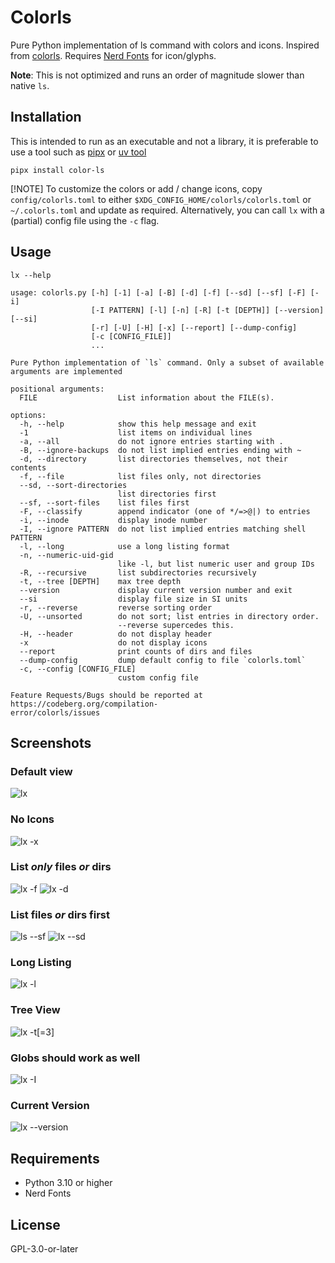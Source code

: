# Colorls

Pure Python implementation of ls command with colors and icons. Inspired from [colorls](https://github.com/athityakumar/colorls). 
Requires [Nerd Fonts](https://github.com/ryanoasis/nerd-fonts/blob/master/readme.md) for icon/glyphs.

__Note__: This is not optimized and runs an order of magnitude slower than native `ls`.

## Installation

This is intended to run as an executable and not a library, it is preferable to use a tool such as [pipx](https://github.com/pypa/pipx) or [uv tool](https://docs.astral.sh/uv/guides/tools/)

`pipx install color-ls`

[!NOTE]
To customize the colors or add / change icons, copy `config/colorls.toml` to either `$XDG_CONFIG_HOME/colorls/colorls.toml` or `~/.colorls.toml` and update as required.
Alternatively, you can call `lx` with a (partial) config file using the `-c` flag.

## Usage

```
lx --help

usage: colorls.py [-h] [-1] [-a] [-B] [-d] [-f] [--sd] [--sf] [-F] [-i]
                  [-I PATTERN] [-l] [-n] [-R] [-t [DEPTH]] [--version] [--si]
                  [-r] [-U] [-H] [-x] [--report] [--dump-config]
                  [-c [CONFIG_FILE]]
                  ...

Pure Python implementation of `ls` command. Only a subset of available
arguments are implemented

positional arguments:
  FILE                  List information about the FILE(s).

options:
  -h, --help            show this help message and exit
  -1                    list items on individual lines
  -a, --all             do not ignore entries starting with .
  -B, --ignore-backups  do not list implied entries ending with ~
  -d, --directory       list directories themselves, not their contents
  -f, --file            list files only, not directories
  --sd, --sort-directories
                        list directories first
  --sf, --sort-files    list files first
  -F, --classify        append indicator (one of */=>@|) to entries
  -i, --inode           display inode number
  -I, --ignore PATTERN  do not list implied entries matching shell PATTERN
  -l, --long            use a long listing format
  -n, --numeric-uid-gid
                        like -l, but list numeric user and group IDs
  -R, --recursive       list subdirectories recursively
  -t, --tree [DEPTH]    max tree depth
  --version             display current version number and exit
  --si                  display file size in SI units
  -r, --reverse         reverse sorting order
  -U, --unsorted        do not sort; list entries in directory order.
                        --reverse supercedes this.
  -H, --header          do not display header
  -x                    do not display icons
  --report              print counts of dirs and files
  --dump-config         dump default config to file `colorls.toml`
  -c, --config [CONFIG_FILE]
                        custom config file

Feature Requests/Bugs should be reported at https://codeberg.org/compilation-
error/colorls/issues
```

## Screenshots

### Default view

![lx](screenshots/lx.png)

### No Icons

![lx -x](screenshots/x.png)

### List *__only__* files _or_ dirs

![lx -f](screenshots/f.png)
![lx -d](screenshots/d.png)

### List files _or_ dirs first

![ls --sf](screenshots/sf.png)
![lx --sd](screenshots/sd.png)

### Long Listing

![lx -l](screenshots/l.png)

### Tree View

![lx -t[=3]](screenshots/t.png)

### Globs should work as well

![lx -I](screenshots/-i.png)

### Current Version

![lx --version](screenshots/v.png)

## Requirements

- Python 3.10 or higher
- Nerd Fonts

## License

GPL-3.0-or-later

